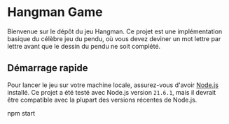 # Hangman Game

Bienvenue sur le dépôt du jeu Hangman. Ce projet est une implémentation basique du célèbre jeu du pendu, où vous devez deviner un mot lettre par lettre avant que le dessin du pendu ne soit complété.

## Démarrage rapide

Pour lancer le jeu sur votre machine locale, assurez-vous d'avoir [Node.js](https://nodejs.org/) installé. Ce projet a été testé avec Node.js version `21.6.1`, mais il devrait être compatible avec la plupart des versions récentes de Node.js.

npm start
